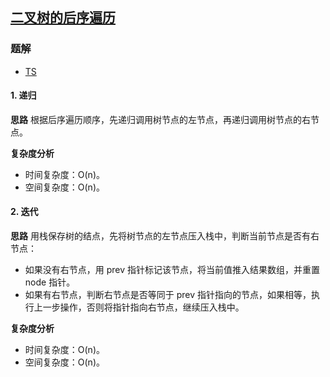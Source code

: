 ## [二叉树的后序遍历](https://leetcode-cn.com/problems/binary-tree-postorder-traversal/)
### 题解
+ [TS](../../ts/256/145.ts)

#### 1. 递归
**思路**
根据后序遍历顺序，先递归调用树节点的左节点，再递归调用树节点的右节点。

**复杂度分析**
+ 时间复杂度：O(n)。
+ 空间复杂度：O(n)。 

#### 2. 迭代
**思路**
用栈保存树的结点，先将树节点的左节点压入栈中，判断当前节点是否有右节点：
+ 如果没有右节点，用 prev 指针标记该节点，将当前值推入结果数组，并重置 node 指针。
+ 如果有右节点，判断右节点是否等同于 prev 指针指向的节点，如果相等，执行上一步操作，否则将指针指向右节点，继续压入栈中。

**复杂度分析**
+ 时间复杂度：O(n)。
+ 空间复杂度：O(n)。 